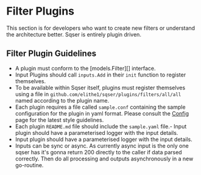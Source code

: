 # Filter Plugins

This section is for developers who want to create new filters or understand the architecture better. Sqser is entirely
plugin driven.

## Filter Plugin Guidelines

- A plugin must conform to the [models.Filter][] interface.
- Input Plugins should call `inputs.Add` in their `init` function to register themselves.
- To be available within Sqser itself, plugins must register themselves using a file
  in `github.com/elithe1/sqser/plugins/filters/all/all` named according to the plugin name.
- Each plugin requires a file called `sample.conf` containing the sample configuration for the plugin in yaml format.
  Please consult the [Config][] page for the latest style guidelines.
- Each plugin `README.md` file should include the `sample.yaml` file.- Input plugin should have a parameterised logger
  with the input details.
- Input plugin should have a parameterised logger with the input details.
- Inputs can be sync or async. As currently async input is the only one sqser has it's gonna return 200 directly to the
  caller if data parsed correctly. Then do all processing and outputs asynchronously in a new go-routine.

[models.Input]: http://github.com/elithe1/sqser/blob/master/models/filter.go#L7-L7

[Config]: http://github.com/elithe1/sqser/blob/master/docs/CONFIG.md
